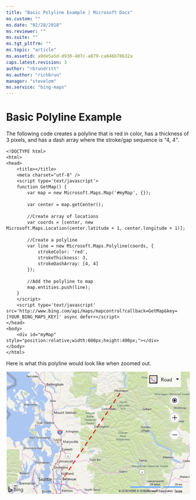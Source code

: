```yaml
---
title: "Basic Polyline Example | Microsoft Docs"
ms.custom: ""
ms.date: "02/28/2018"
ms.reviewer: ""
ms.suite: ""
ms.tgt_pltfrm: ""
ms.topic: "article"
ms.assetid: a9de5a5d-d930-407c-a879-ca846b78632a
caps.latest.revision: 3
author: "rbrundritt"
ms.author: "richbrun"
manager: "stevelom"
ms.service: "bing-maps"
---
```

# Basic Polyline Example
The following code creates a polyline that is red in color, has a thickness of 3 pixels, and has a dash array where the stroke/gap sequence is "4, 4".  

```
<!DOCTYPE html>
<html>
<head>
    <title></title>
    <meta charset="utf-8" />
	<script type='text/javascript'>
    function GetMap() {
        var map = new Microsoft.Maps.Map('#myMap', {});

        var center = map.getCenter();

        //Create array of locations
        var coords = [center, new Microsoft.Maps.Location(center.latitude + 1, center.longitude + 1)];

        //Create a polyline
        var line = new Microsoft.Maps.Polyline(coords, {
            strokeColor: 'red',
            strokeThickness: 3,
            strokeDashArray: [4, 4]
        });

        //Add the polyline to map
        map.entities.push(line);
    }
    </script>
    <script type='text/javascript' src='http://www.bing.com/api/maps/mapcontrol?callback=GetMap&key=[YOUR_BING_MAPS_KEY]' async defer></script>
</head>
<body>
    <div id="myMap" style="position:relative;width:600px;height:400px;"></div>
</body>
</html>
```

Here is what this polyline would look like when zoomed out. 

![BMV8_BasicPolylineExample](../../media/bmv8-basicpolylineexample.png)
